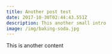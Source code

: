 ```yaml
---
title: Another post test
date: 2017-10-30T02:44:43.551Z
description: This another small intro
image: /img/baking-soda.jpg
---
```

This is another content

